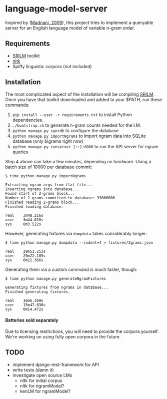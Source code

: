 language-model-server
=====================

Inspired by ([Madnani, 2009]), this project tries to implement a queryable server for an English language model of variable n-gram order. 

Requirements
------------
 - [SRILM] toolkit
 - [nltk]
 - Spiffy linguistic corpora (not included)


Installation
--------------
The most complicated aspect of the installation will be compiling [SRILM]. 
Once you have that toolkit downloaded and added to your $PATH, run these commands:

 1. ```pip install --user -r requirements.txt``` to install Python dependencies.
 2. ```./bootstrap.sh``` to generate n-gram counts needed for the LM. 
 3. ```python manage.py syncdb``` to configure the database
 4. ```python manage.py importNgrams``` to import ngram data into SQLite database (only bigrams right now)
 5. ```python manage.py runserver [::]:8000``` to run the API server for ngram queries

Step 4 above can take a few minutes, depending on hardware.
Using a batch size of 10000 per database commit:

```
$ time python manage.py importNgrams

Extracting ngram args from flat file...
Inserting ngrams into database...
Found start of 2-grams block...
Number of 2-grams committed to database: 33060000
Finished reading 2-grams block...
Finished loading database.

real    3m48.216s
user    3m44.028s
sys     0m3.522s
```

However, generating fixtures via `dumpdata` takes considerably longer:
```
$ time python manage.py dumpdata --indent=4 > fixtures/2grams.json

real    29m51.253s
user    29m22.105s
sys     0m22.366s
```
Generating them via a custom command is much faster, though:
```
$ time python manage.py generateNgramFixtures 

Generating fixtures from ngrams in database...
Finished generating fixtures.

real    16m6.369s
user    15m47.030s
sys     0m14.472s
```

#### Batteries sold separately
Due to licensing restrictions, you will need to provide the corpora 
yourself. We're working on using fully open corpora in the future.

[Madnani, 2009]:http://ojs.pythonpapers.org/index.php/tppsc/article/view/83
[SRILM]:http://www.speech.sri.com/projects/srilm/download.html
[nltk]:http://www.nltk.org/

TODO
----
 - implement django-rest-framework for API 
 - write tests (damn it)
 - investigate open source LMs
   - nltk for initial corpus
   - nltk for ngramModel?
   - kenLM for ngramModel?
